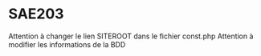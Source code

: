 # SAE203

Attention à changer le lien SITEROOT dans le fichier const.php
Attention à modifier les informations de la BDD








